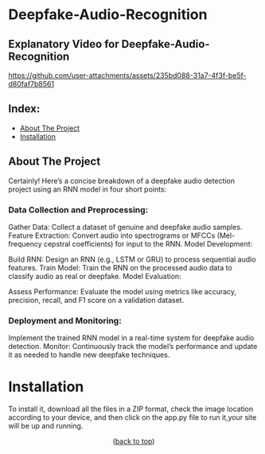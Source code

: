 <a id="readme-top"></a>

# Deepfake-Audio-Recognition

## Explanatory Video for Deepfake-Audio-Recognition
https://github.com/user-attachments/assets/235bd088-31a7-4f3f-be5f-d80faf7b8561



## Index: 
- [About The Project](#About-The-Project)
- [Installation](#Installation)

<!-- ABOUT THE PROJECT -->
## About The Project
Certainly! Here’s a concise breakdown of a deepfake audio detection project using an RNN model in four short points:

### Data Collection and Preprocessing:

Gather Data: Collect a dataset of genuine and deepfake audio samples.
Feature Extraction: Convert audio into spectrograms or MFCCs (Mel-frequency cepstral coefficients) for input to the RNN.
Model Development:

Build RNN: Design an RNN (e.g., LSTM or GRU) to process sequential audio features.
Train Model: Train the RNN on the processed audio data to classify audio as real or deepfake.
Model Evaluation:

Assess Performance: Evaluate the model using metrics like accuracy, precision, recall, and F1 score on a validation dataset.

### Deployment and Monitoring:

 Implement the trained RNN model in a real-time system for deepfake audio detection.
Monitor: Continuously track the model’s performance and update it as needed to handle new deepfake techniques.

# Installation
To install it, download all the files in a ZIP format, check the image location according to your device, and then click on the app.py file to run it,your site will be up and running.


<p align="center">(<a href="#readme-top">back to top</a>)</p>













